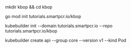 mkdir kbop && cd kbop

go mod init tutorials.smartpcr.io/kbop

kubebuilder init --domain tutorials.smartpcr.io --repo tutorials.smartpcr.io/kbop

kubebuilder create api --group core --version v1 --kind Pod